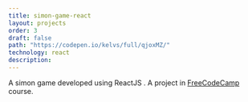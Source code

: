 ```yaml
---
title: simon-game-react
layout: projects
order: 3
draft: false
path: "https://codepen.io/kelvs/full/qjoxMZ/"
technology: react
description:
---
```


A simon game developed using ReactJS . A project in [FreeCodeCamp](https://www.freecodecamp.org/challenges/build-a-simon-game) course.
